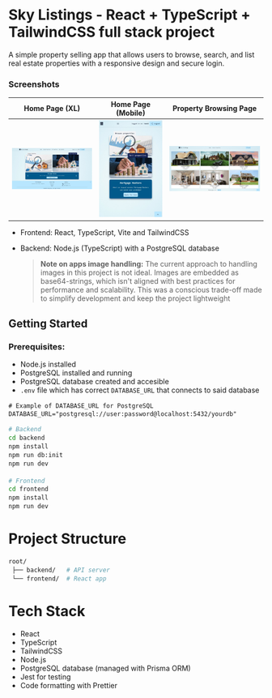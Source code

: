 # Sky Listings - React + TypeScript + TailwindCSS full stack project

A simple property selling app that allows users to browse, search, and list real estate properties with a responsive design and secure login.

### Screenshots

| Home Page (XL)                                             | Home Page (Mobile)                                            | Property Browsing Page                                            |
| ---------------------------------------------------------- | ------------------------------------------------------------- | ----------------------------------------------------------------- |
| ![Home XL](./frontend/public/screenshots/xl-home-page.jpg) | ![Home SM](./frontend/public/screenshots/small-home-page.jpg) | ![Browse](./frontend/public/screenshots/xl-browse-properties.jpg) |

- Frontend: React, TypeScript, Vite and TailwindCSS
- Backend: Node.js (TypeScript) with a PostgreSQL database

  > **Note on apps image handling:**
  > The current approach to handling images in this project is not ideal. Images are embedded as base64-strings, which isn't aligned with best practices for performance and scalability. This was a conscious trade-off made to simplify development and keep the project lightweight

## Getting Started

### Prerequisites:

- Node.js installed
- PostgreSQL installed and running
- PostgreSQL database created and accesible
- `.env` file which has correct `DATABASE_URL` that connects to said database

```env
# Example of DATABASE_URL for PostgreSQL
DATABASE_URL="postgresql://user:password@localhost:5432/yourdb"
```

```bash
# Backend
cd backend
npm install
npm run db:init
npm run dev

# Frontend
cd frontend
npm install
npm run dev
```

# Project Structure

```bash
root/
 ├── backend/   # API server
 └── frontend/  # React app
```

# Tech Stack

- React
- TypeScript
- TailwindCSS
- Node.js
- PostgreSQL database (managed with Prisma ORM)
- Jest for testing
- Code formatting with Prettier
